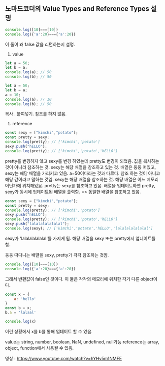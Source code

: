 ## 노마드코더의 Value Types and Reference Types 설명
```javascript
console.log([10]===[10])
console.log({'a':20}==={'a':20})
```
이 둘이 왜 false 값을 리턴하는지 설명.
1. value
```javascript
let a = 50;
let b = a;
console.log(a); // 50
console.log(b); // 50
```
```javascript
let a = 50;
let b = a;
a = 10;
console.log(a); // 10
console.log(b); // 50
```
복사 . 붙여넣기. 
참조를 하지 않음.

1. reference
```javascript
const sexy = ["kimchi","potato"];
const pretty = sexy;
console.log(pretty); // ['kimchi','potato']
sexy.push("hELLO");
console.log(pretty); // ['kimchi','potato','hELLO']
```
pretty를 변경하지 않고 sexy를 변경 하였는데 pretty도 변경이 되었음.
값을 복사하는 것이 아니라 참조하는 것.
sexy는 해당 배열을 참조하고 있는 것.
배열은 둥둥 떠있고, sexy는 해당 배열을 가리키고 있음.
a=50이다라는 것과 다르다. 참조 하는 것이 아니고 해당 값이라고 말하는 것임.
sexy는 해당 배열을 참조하는 것. 해당 배열은 어느 메모리 어딘가에 위치해있음.
pretty는 sexy를 참조하고 있음.
배열을 업데이트하면 pretty, sexy가 동시에 업데이트된 배열을 출력함.
=> 동일한 배열을 참조하고 있음.

```javascript
const sexy = ["kimchi","potato"];
const pretty = sexy;
console.log(pretty); // ['kimchi','potato']
sexy.push("hELLO");
console.log(pretty); // ['kimchi','potato','hELLO']
sexy.push("lalalalalalalal");
console.log(sexy); // ['kimchi','potato','hELLO','lalalalalalalal']
```
sexy가 'lalalalalalalal'를 가지게 됨.
해당 배열을 sexy 또는 pretty에서 업데이트를 함.

둥둥 떠다니는 배열을 sexy, pretty가 각각 참조하는 것임.
```javascript
console.log([10]===[10])
console.log({'a':20}==={'a':20})
```
그래서 반환값이 false인 것이다.
이 둘은 각각의 메모리에 위치한 각기 다른 object이다.

```javascript
const x = {
    a: 'hello'
}
const b = x;
b.a = 'lalaal'

console.log(x)
```
이런 상황에서 x를 b를 통해 업데이트 할 수 있음.

value는 string, number, boolean, NaN, undefined, null가능
reference는 array, object, function에서 사용될 수 있음. 

영상 : https://www.youtube.com/watch?v=hYHv5m1NMFE